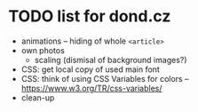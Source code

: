 # TODO list for dond.cz

* animations – hiding of whole `<article>`
* own photos
  * scaling (dismisal of background images?)
* CSS: get local copy of used main font
* CSS: think of using CSS Variables for colors – https://www.w3.org/TR/css-variables/
* clean-up
